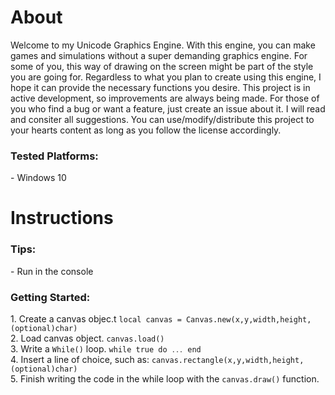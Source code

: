 # About
Welcome to my Unicode Graphics Engine.  With this engine, you can make games and simulations without a super
demanding graphics engine.  For some of you, this way of drawing on the screen might be part of the style you
are going for.  Regardless to what you plan to create using this engine, I hope it can provide the necessary
functions you desire.  This project is in active development, so improvements are always being made.  For those
of you who find a bug or want a feature, just create an issue about it.  I will read and consiter all suggestions.
You can use/modify/distribute this project to your hearts content as long as you follow the license accordingly.
<h3>Tested Platforms:</h3>
  - Windows 10

# Instructions
<h3>Tips:</h3>
- Run in the console
    
<h3>Getting Started:</h3>
1. Create a canvas objec.t <code>local canvas = Canvas.new(x,y,width,height,(optional)char)</code><br>
2. Load canvas object. <code>canvas.load()</code><br>
3. Write a <code>While()</code> loop. <code>while true do <code>...</code> end</code><br>
4. Insert a line of choice, such as: <code>canvas.rectangle(x,y,width,height,(optional)char)</code><br>
5. Finish writing the code in the while loop with the <code>canvas.draw()</code> function.<br>
